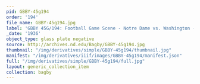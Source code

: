 ```yaml
---
pid: GBBY-45g194
order: '194'
file_name: GBBY-45g194.jpg
label: 'GBBY 45G/194: Football Game Scene - Notre Dame vs. Washington - 1936'
_date: '1936'
object_type: glass plate negative
source: http://archives.nd.edu/Bagby/GBBY-45g194.jpg
thumbnail: "/img/derivatives/simple/GBBY-45g194/thumbnail.jpg"
manifest: "/img/derivatives/iiif/images/GBBY-45g194/manifest.json"
full: "/img/derivatives/simple/GBBY-45g194/full.jpg"
layout: generic_collection_item
collection: bagby
---
```

